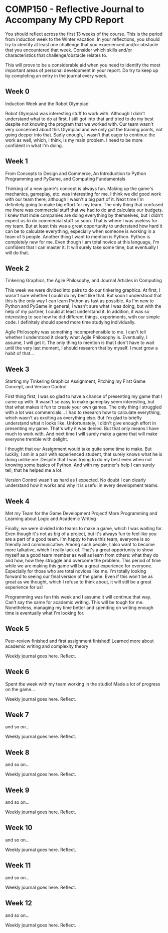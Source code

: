 # COMP150 - Reflective Journal to Accompany My CPD Report

You should reflect across the first 13 weeks of the course. This is the period from induction week to the Winter vacation. In your reflections, you should try to identify at least one challenge that you experienced and/or obstacle that you encountered that week. Consider which skills and/or characteristics that challenge/obstacle relates to. 

This will prove to be a considerable aid when you need to identify the most important areas of personal development in your report. Do try to keep up by completing an entry in the journal every week.

## Week 0

Induction Week and the Robot Olympiad

Robot Olympiad was interesting stuff to work with. Although I didn't understand what to do at first, I still got into that and tried to do my best despite not knowing the program that we worked with. Our team wasn't very concerned about this Olympiad and we only got the training points, not going deeper into that. Sadly enough, I wasn't that eager to continue the work as well, which, I think, is my main problem. I need to be more confident in what I'm doing.

## Week 1

From Concepts to Design and Commerce, An Introduction to Python Programming and PyGame, and Computing Fundamentals

Thinking of a new game's concept is always fun. Making up the game's mechanics, gameplay, etc. was interesting for me. I think we did good work with our team there, although I wasn't a big part of it. Next time I'm definitely going to make big effort for my team. The only thing that confused me there was commercial stuff that we had to do and calculate our budgets. I knew that indie companies are doing everything by themselves, but I didn't expect us to do commercial stuff so soon. That is where I was useless for my team. But at least this was a great opportunity to understand how hard it can be to calculate everything, especially when someone is working in a team of 5 people. Another thing I want to mention is Python. Python is completely new for me. Even though I am total novice at this language, I'm confident that I can master it. It will surely take some time, but eventually I will do that.

## Week 2

Tinkering Graphics, the Agile Philosophy, and Journal Articles in Computing

This week we were divided into pairs to do our tinkering graphics. At first, I wasn't sure whether I could do my best like that. But soon I understood that this is the only way I can learn Python as fast as possible. As I'm new to Python and PyGame in general, I wasn't sure what I was doing, but with the help of my partner, I could at least understand it. In addition, it was so interesting to see how he did different things, experiments, with our simple code. I definitely should spend more time studying individually.

Agile Philosophy was something incomprehensible to me. I can't tell whether I understood it clearly what Agile Philosophy is. Eventually, I assume, I will get it. The only thing to mention is that I don't have to wait until the very last moment, I should research that by myself. I must grow a habit of that...

## Week 3

Starting my Tinkering Graphics Assignment, Pitching my First Game Concept, and Version Control

First thing first, I was so glad to have a chance of presenting my game that I came up with. It wasn't so easy to make gameplay seem interesting, but that what makes it fun to create your own games. The only thing I struggled with a lot was commercials... I had to research how to calculate everything, which wasn't as exciting as everything else. But I'm glad to briefly understand what it looks like. Unfortunately, I didn't give enough effort in presenting my game. That's why it was denied. But that only means I have much to work with. And next time I will surely make a game that will make everyone tremble with delight.

I thought that our Assignment would take quite some time to make. But luckily, I am in a pair with experienced student, that surely knows what he is doing unlike me. Despite that I was trying to do my best even when not knowing some basics of Python. And with my partner's help I can surely tell, that he helped me a lot.

Version Control wasn't as hard as I expected. No doubt I can clearly understand how it works and why it is useful in every development teams.

## Week 4

Met my Team for the Game Development Project! More Programming and Learning about Logic and Academic Writing

Finally, we were divided into teams to make a game, which I was waiting for. Even though it's not as big of a project, but it's always fun to feel like you are a part of a good team. I'm happy to have this team, everyone is so friendly and communicative. Among such people, I also want to become more talkative, which I really lack of. That's a great opportunity to show myself as a good team member as well as learn from others: what they do and how, how they struggle and overcome the problem. This period of time while we are making this game will be a great experience for everyone. Especially for those who are total novices like me. I'm totally looking forward to seeing our final version of the game. Even if this won't be as great as we thought, which I refuse to think about, it will still be a great experience for us!

Programming was fun this week and I assume it will continue that way. Can't say the same for academic writing. This will be tough for me. Nonetheless, managing my time better and spending on writing enough time is eventually what I'm looking for.

## Week 5

Peer-review finished and first assignment finished! Learned more about academic writing and complexity theory

Weekly journal goes here. Reflect.

## Week 6

Spent the week with my team working in the studio! Made a lot of progress on the game...

Weekly journal goes here. Reflect.

## Week 7

and so on...

Weekly journal goes here. Reflect.

## Week 8

and so on...

Weekly journal goes here. Reflect.

## Week 9

and so on...

Weekly journal goes here. Reflect.

## Week 10

and so on...

Weekly journal goes here. Reflect.

## Week 11

and so on...

Weekly journal goes here. Reflect.

## Week 12

and so on...

Weekly journal goes here. Reflect.
